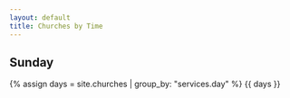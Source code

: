```yaml
---
layout: default
title: Churches by Time
---
```

## Sunday
{% assign days = site.churches | group_by: "services.day" %}
{{ days }}